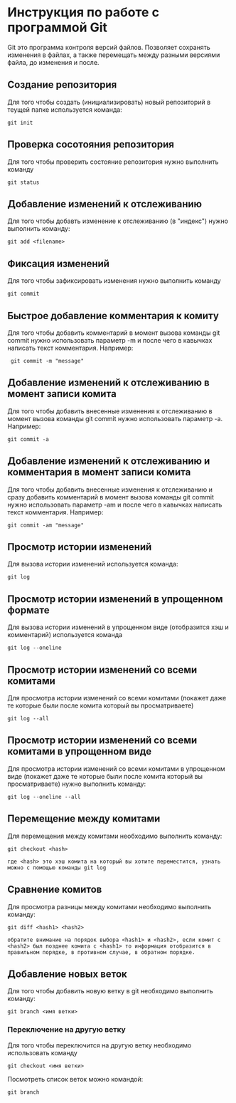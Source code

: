 # Инструкция по работе с программой Git

Git это программа контроля версий файлов. Позволяет сохранять изменения в файлах, а также перемещать между разными версиями файла, до изменения и после.

## Создание репозитория

Для того чтобы создать (инициализировать) новый репозиторий в теущей папке
используется команда:

    git init

## Проверка сосотояния репозитория

Для того чтобы проверить состояние репозитория
нужно выполнить команду

    git status

## Добавление изменений к отслеживанию

Для того чтобы добавть изменение к отслеживанию (в "индекс") нужно выполнить команду:

    git add <filename>

## Фиксация изменений

Для того чтобы зафиксировать изменения нужно выполнить команду

    git commit

## Быстрое добавление комментария к комиту

Для того чтобы добавить комментарий в момент вызова команды git commit нужно использовать параметр -m и после чего в кавычках написать текст комментария. Например:

     git commit -m "message"
    
## Добавление изменений к отслеживанию в момент записи комита

Для того чтобы добавить внесенные изменения к отслеживанию в момент вызова команды git commit нужно использовать параметр -a. Например:

    git commit -a

## Добавление изменений к отслеживанию и комментария в момент записи комита 

Для того чтобы добавить внесенные изменения к отслеживанию и сразу добавить комментарий в момент вызова команды git commit нужно использовать параметр -am и после чего в кавычках написать текст комментария. Например:

    git commit -am "message"

## Просмотр истории изменений

Для вызова истории изменений используется команда:

    git log

## Просмотр истории изменений в упрощенном формате

Для вызова истории изменений в упрощенном виде (отобразится хэш и комментарий) используется команда

    git log --oneline

## Просмотр истории изменений со всеми комитами

Для просмотра истории изменений со всеми комитами (покажет даже те которые были после комита который вы просматриваете) 

    git log --all

## Просмотр истории изменений со всеми комитами в упрощенном виде

Для просмотра истории изменений со всеми комитами в упрощенном виде (покажет даже те которые были после комита который вы просматриваете) нужно выполнить команду:

    git log --oneline --all

## Перемещение между комитами

Для перемещения между комитами необходимо выполнить команду:

    git checkout <hash>

    где <hash> это хэш комита на который вы хотите переместится, узнать можно с помощью команды git log

## Сравнение комитов

Для просмотра разницы между комитами необходимо выполнить команду:

    git diff <hash1> <hash2>

    обратите внимание на порядок выбора <hash1> и <hash2>, если комит с <hash2> был позднее комита с <hash1> то информация отобразится в правильном порядке, в противном случае, в обратном порядке.

## Добавление новых веток

Для того чтобы добавить новую ветку в git необходимо выполнить команду:

    git branch <имя ветки>

### Переключение на другую ветку


Для того чтобы переключится на другую ветку необходимо использовать команду

    git checkout <имя ветки>

Посмотреть список веток можно командой:

    git branch

    
